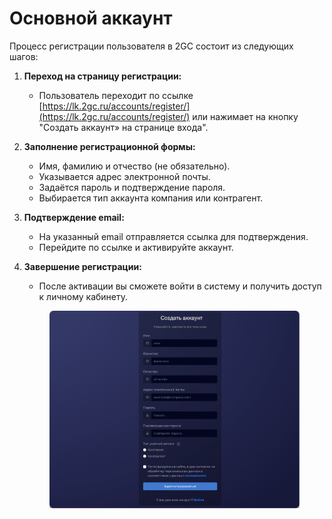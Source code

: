 # Основной аккаунт

Процесс регистрации пользователя в 2GC состоит из следующих шагов:

1. **Переход на страницу регистрации:**
   * Пользователь переходит по ссылке [https://lk.2gc.ru/accounts/register/](https://lk.2gc.ru/accounts/register/) или нажимает на кнопку "Создать аккаунт» на странице входа".
2. **Заполнение регистрационной формы:**
   * Имя, фамилию и отчество (не обязательно).
   * Указывается адрес электронной почты.
   * Задаётся пароль и подтверждение пароля.&#x20;
   * Выбирается тип аккаунта компания или контрагент.
3. **Подтверждение email:**
   * На указанный email отправляется ссылка для подтверждения.
   * Перейдите по ссылке и активируйте аккаунт.
4.  **Завершение регистрации:**

    * После активации вы сможете войти в систему и получить доступ к личному кабинету.



    <figure><img src="../../../.gitbook/assets/2GC.png" alt=""><figcaption></figcaption></figure>

